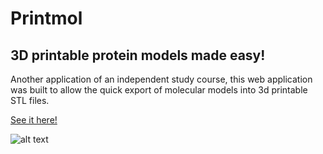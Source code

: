 # Printmol
## 3D printable protein models made easy!

Another application of an independent study course, this web application was built to allow the quick export of molecular models into 3d printable STL files.

[See it here!](printmol.org)

![alt text](../assets/img/printmol-prev.png "Printmol front page")
